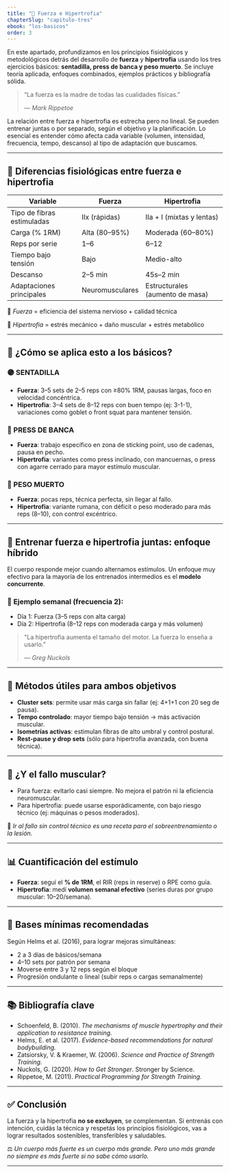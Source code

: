 ```yaml
---
title: "🎯 Fuerza e Hipertrofia"
chapterSlug: "capitulo-tres"
ebook: "los-basicos"
order: 3
---
```


En este apartado, profundizamos en los principios fisiológicos y metodológicos detrás del desarrollo de **fuerza** y **hipertrofia** usando los tres ejercicios básicos: **sentadilla, press de banca y peso muerto**. Se incluye teoría aplicada, enfoques combinados, ejemplos prácticos y bibliografía sólida.

> “La fuerza es la madre de todas las cualidades físicas.”
> 
> 
> — *Mark Rippetoe*
> 

La relación entre fuerza e hipertrofia es estrecha pero no lineal. Se pueden entrenar juntas o por separado, según el objetivo y la planificación. Lo esencial es entender cómo afecta cada variable (volumen, intensidad, frecuencia, tempo, descanso) al tipo de adaptación que buscamos.

---

## 🧬 Diferencias fisiológicas entre fuerza e hipertrofia

| Variable | Fuerza | Hipertrofia |
| --- | --- | --- |
| Tipo de fibras estimuladas | IIx (rápidas) | IIa + I (mixtas y lentas) |
| Carga (% 1RM) | Alta (80–95%) | Moderada (60–80%) |
| Reps por serie | 1–6 | 6–12 |
| Tiempo bajo tensión | Bajo | Medio-alto |
| Descanso | 2–5 min | 45s–2 min |
| Adaptaciones principales | Neuromusculares | Estructurales (aumento de masa) |

📌 *Fuerza* = eficiencia del sistema nervioso + calidad técnica

📌 *Hipertrofia* = estrés mecánico + daño muscular + estrés metabólico

---

## 🔩 ¿Cómo se aplica esto a los básicos?

### 🟣 SENTADILLA

- **Fuerza**: 3–5 sets de 2–5 reps con ≥80% 1RM, pausas largas, foco en velocidad concéntrica.
- **Hipertrofia**: 3–4 sets de 8–12 reps con buen tempo (ej: 3-1-1), variaciones como goblet o front squat para mantener tensión.

### 🔵 PRESS DE BANCA

- **Fuerza**: trabajo específico en zona de sticking point, uso de cadenas, pausa en pecho.
- **Hipertrofia**: variantes como press inclinado, con mancuernas, o press con agarre cerrado para mayor estímulo muscular.

### 🔴 PESO MUERTO

- **Fuerza**: pocas reps, técnica perfecta, sin llegar al fallo.
- **Hipertrofia**: variante rumana, con déficit o peso moderado para más reps (8–10), con control excéntrico.

---

## 🧠 Entrenar fuerza e hipertrofia juntas: enfoque híbrido

El cuerpo responde mejor cuando alternamos estímulos. Un enfoque muy efectivo para la mayoría de los entrenados intermedios es el **modelo concurrente**.

### 📅 Ejemplo semanal (frecuencia 2):

- Día 1: Fuerza (3–5 reps con alta carga)
- Día 2: Hipertrofia (8–12 reps con moderada carga y más volumen)

> "La hipertrofia aumenta el tamaño del motor. La fuerza lo enseña a usarlo.”
> 
> 
> — *Greg Nuckols*
> 

---

## 🧰 Métodos útiles para ambos objetivos

- **Cluster sets**: permite usar más carga sin fallar (ej: 4+1+1 con 20 seg de pausa).
- **Tempo controlado**: mayor tiempo bajo tensión → más activación muscular.
- **Isometrías activas**: estimulan fibras de alto umbral y control postural.
- **Rest-pause y drop sets** (sólo para hipertrofia avanzada, con buena técnica).

---

## 🚫 ¿Y el fallo muscular?

- Para fuerza: evitarlo casi siempre. No mejora el patrón ni la eficiencia neuromuscular.
- Para hipertrofia: puede usarse esporádicamente, con bajo riesgo técnico (ej: máquinas o pesos moderados).

📌 *Ir al fallo sin control técnico es una receta para el sobreentrenamiento o la lesión.*

---

## 📊 Cuantificación del estímulo

- **Fuerza**: seguí el **% de 1RM**, el RIR (reps in reserve) o RPE como guía.
- **Hipertrofia**: medí **volumen semanal efectivo** (series duras por grupo muscular: 10–20/semana).

---

## 🧱 Bases mínimas recomendadas

Según Helms et al. (2016), para lograr mejoras simultáneas:

- 2 a 3 días de básicos/semana
- 4–10 sets por patrón por semana
- Moverse entre 3 y 12 reps según el bloque
- Progresión ondulante o lineal (subir reps o cargas semanalmente)

---

## 📚 Bibliografía clave

- Schoenfeld, B. (2010). *The mechanisms of muscle hypertrophy and their application to resistance training.*
- Helms, E. et al. (2017). *Evidence-based recommendations for natural bodybuilding.*
- Zatsiorsky, V. & Kraemer, W. (2006). *Science and Practice of Strength Training.*
- Nuckols, G. (2020). *How to Get Stronger*. Stronger by Science.
- Rippetoe, M. (2011). *Practical Programming for Strength Training.*

---

## ✅ Conclusión

La fuerza y la hipertrofia **no se excluyen**, se complementan. Si entrenás con intención, cuidás la técnica y respetás los principios fisiológicos, vas a lograr resultados sostenibles, transferibles y saludables.

⚖️ *Un cuerpo más fuerte es un cuerpo más grande. Pero uno más grande no siempre es más fuerte si no sabe cómo usarlo.*

---